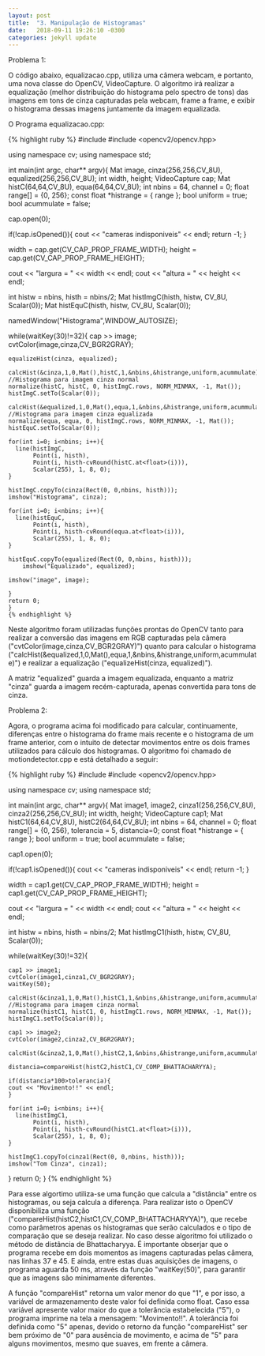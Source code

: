 ```yaml
---
layout: post
title:  "3. Manipulação de Histogramas"
date:   2018-09-11 19:26:10 -0300
categories: jekyll update
---
```

Problema 1:

O código abaixo, equalizacao.cpp, utiliza uma câmera webcam, e portanto, uma nova classe do OpenCV, VideoCapture. O algoritmo irá realizar a equalização (melhor distribuição do histograma pelo spectro de tons) das imagens em tons de cinza capturadas pela webcam, frame a frame, e exibir o histograma dessas imagens juntamente da imagem equalizada. 

O Programa equalizacao.cpp:

{% highlight ruby %}
#include <iostream>
#include <opencv2/opencv.hpp>

using namespace cv;
using namespace std;

int main(int argc, char** argv){
  Mat image, cinza(256,256,CV_8U), equalized(256,256,CV_8U);
  int width, height;
  VideoCapture cap;
  Mat histC(64,64,CV_8U), equa(64,64,CV_8U);
  int nbins = 64, channel = 0;
  float range[] = {0, 256};
  const float *histrange = { range };
  bool uniform = true;
  bool acummulate = false;

  cap.open(0);
  
  if(!cap.isOpened()){
    cout << "cameras indisponiveis" << endl;
    return -1;
  }
  
  width  = cap.get(CV_CAP_PROP_FRAME_WIDTH);
  height = cap.get(CV_CAP_PROP_FRAME_HEIGHT);

  cout << "largura = " << width << endl;
  cout << "altura  = " << height << endl;
  
  int histw = nbins, histh = nbins/2;
  Mat histImgC(histh, histw, CV_8U, Scalar(0));
  Mat histEquC(histh, histw, CV_8U, Scalar(0));

  namedWindow("Histograma",WINDOW_AUTOSIZE);

  while(waitKey(30)!=32){
    cap >> image;
	cvtColor(image,cinza,CV_BGR2GRAY);

	equalizeHist(cinza, equalized);

	calcHist(&cinza,1,0,Mat(),histC,1,&nbins,&histrange,uniform,acummulate);  //Histograma para imagem cinza normal
	normalize(histC, histC, 0, histImgC.rows, NORM_MINMAX, -1, Mat());
  	histImgC.setTo(Scalar(0));

	calcHist(&equalized,1,0,Mat(),equa,1,&nbins,&histrange,uniform,acummulate); //Histograma para imagem cinza equalizada
	normalize(equa, equa, 0, histImgC.rows, NORM_MINMAX, -1, Mat());
  	histEquC.setTo(Scalar(0));

	for(int i=0; i<nbins; i++){
      line(histImgC,
           Point(i, histh),
           Point(i, histh-cvRound(histC.at<float>(i))),
           Scalar(255), 1, 8, 0);
    }

	histImgC.copyTo(cinza(Rect(0, 0,nbins, histh)));
	imshow("Histograma", cinza);

	for(int i=0; i<nbins; i++){
      line(histEquC,
           Point(i, histh),
           Point(i, histh-cvRound(equa.at<float>(i))),
           Scalar(255), 1, 8, 0);
    }

	histEquC.copyTo(equalized(Rect(0, 0,nbins, histh)));
     	imshow("Equalizado", equalized);

    imshow("image", image);
  
	}
	return 0;
	}
	{% endhighlight %}

Neste algoritmo foram utilizadas funções prontas do OpenCV tanto para realizar a conversão das imagens em RGB capturadas pela câmera ("cvtColor(image,cinza,CV_BGR2GRAY)") quanto para calcular o histograma ("calcHist(&equalized,1,0,Mat(),equa,1,&nbins,&histrange,uniform,acummulate)") e realizar a equalização ("equalizeHist(cinza, equalized)").

A matriz "equalized" guarda a imagem equalizada, enquanto a matriz "cinza" guarda a imagem recém-capturada, apenas convertida para tons de cinza.

Problema 2: 

Agora, o programa acima foi modificado para calcular, continuamente, diferenças entre o histograma do frame mais recente e o histograma de um frame anterior, com o intuito de detectar movimentos entre os dois frames utilizados para cálculo dos histogramas. O algoritmo foi chamado de motiondetector.cpp e está detalhado a seguir:

{% highlight ruby %}
#include <iostream>
#include <opencv2/opencv.hpp>

using namespace cv;
using namespace std;

int main(int argc, char** argv){
  Mat image1, image2, cinza1(256,256,CV_8U), cinza2(256,256,CV_8U);
  int width, height;
  VideoCapture cap1;
  Mat histC1(64,64,CV_8U), histC2(64,64,CV_8U);
  int nbins = 64, channel = 0;
  float range[] = {0, 256}, tolerancia = 5, distancia=0;
  const float *histrange = { range };
  bool uniform = true;
  bool acummulate = false;

  cap1.open(0);
  
  if(!cap1.isOpened()){
    cout << "cameras indisponiveis" << endl;
    return -1;
  }
  
  width  = cap1.get(CV_CAP_PROP_FRAME_WIDTH);
  height = cap1.get(CV_CAP_PROP_FRAME_HEIGHT);

  cout << "largura = " << width << endl;
  cout << "altura  = " << height << endl;
  
  int histw = nbins, histh = nbins/2;
  Mat histImgC1(histh, histw, CV_8U, Scalar(0));

  while(waitKey(30)!=32){

    
	cap1 >> image1;
	cvtColor(image1,cinza1,CV_BGR2GRAY);
	waitKey(50);

	calcHist(&cinza1,1,0,Mat(),histC1,1,&nbins,&histrange,uniform,acummulate);  //Histograma para imagem cinza normal
	normalize(histC1, histC1, 0, histImgC1.rows, NORM_MINMAX, -1, Mat());
  	histImgC1.setTo(Scalar(0));

	cap1 >> image2;
	cvtColor(image2,cinza2,CV_BGR2GRAY);
	
	calcHist(&cinza2,1,0,Mat(),histC2,1,&nbins,&histrange,uniform,acummulate);

	distancia=compareHist(histC2,histC1,CV_COMP_BHATTACHARYYA);

	if(distancia*100>tolerancia){
	cout << "Movimento!!" << endl;
	}

	for(int i=0; i<nbins; i++){
      line(histImgC1,
           Point(i, histh),
           Point(i, histh-cvRound(histC1.at<float>(i))),
           Scalar(255), 1, 8, 0);
    }

	histImgC1.copyTo(cinza1(Rect(0, 0,nbins, histh)));
	imshow("Tom Cinza", cinza1);

  }
  return 0;
}
{% endhighlight %}

Para esse algortimo utiliza-se uma função que calcula a "distância" entre os histogramas, ou seja calcula a diferença. Para realizar isto o OpenCV disponibiliza uma função ("compareHist(histC2,histC1,CV_COMP_BHATTACHARYYA)"), que recebe como parâmetros apenas os histogramas que serão calculados e o tipo de comparação que se deseja realizar. No caso desse algoritmo foi utilizado o método de distância de Bhattacharyya. É importante obserjar que o programa recebe em dois momentos as imagens capturadas pelas câmera, nas linhas 37 e 45. E ainda, entre estas duas aquisições de imagens, o programa aguarda 50 ms, através da função "waitKey(50)", para garantir que as imagens são minimamente diferentes.

A função "compareHist" retorna um valor menor do que "1", e por isso, a variável de armazenamento deste valor foi definida como float. Caso essa variável apresente valor maior do que a tolerância estabelecida ("5"), o programa imprime na tela a mensagem: "Movimento!!". A tolerância foi definida como "5" apenas, devido o retorno da função "compareHist" ser bem próximo de "0" para ausência de movimento, e acima de "5" para alguns movimentos, mesmo que suaves, em frente a câmera.

[jekyll-docs]: https://jekyllrb.com/docs/home
[jekyll-gh]:   https://github.com/jekyll/jekyll
[jekyll-talk]: https://talk.jekyllrb.com/
